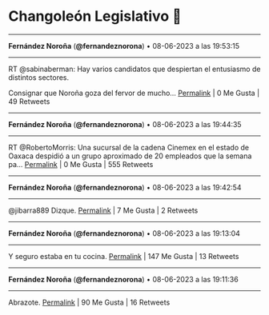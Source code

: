 # Changoleón Legislativo 🙈
*****
**Fernández Noroña** (**@fernandeznorona**) • 08-06-2023 a las 19:53:15
*****
RT @sabinaberman: Hay varios candidatos que despiertan el entusiasmo de distintos sectores. 


Consignar que Noroña goza del fervor de mucho…
[Permalink](https://twitter.com/fernandeznorona/status/1667016982850588672) | 0 Me Gusta | 49 Retweets
*****
**Fernández Noroña** (**@fernandeznorona**) • 08-06-2023 a las 19:44:35
*****
RT @RobertoMorris: Una sucursal de la cadena Cinemex en el estado de Oaxaca despidió a un grupo aproximado de 20 empleados que la semana pa…
[Permalink](https://twitter.com/fernandeznorona/status/1667014803821588480) | 0 Me Gusta | 555 Retweets
*****
**Fernández Noroña** (**@fernandeznorona**) • 08-06-2023 a las 19:42:54
*****
@jibarra889 Dizque.
[Permalink](https://twitter.com/fernandeznorona/status/1667014380339470336) | 7 Me Gusta | 2 Retweets
*****
**Fernández Noroña** (**@fernandeznorona**) • 08-06-2023 a las 19:13:04
*****
Y seguro estaba en tu cocina.
[Permalink](https://twitter.com/fernandeznorona/status/1667006872983838722) | 147 Me Gusta | 13 Retweets
*****
**Fernández Noroña** (**@fernandeznorona**) • 08-06-2023 a las 19:11:36
*****
Abrazote.
[Permalink](https://twitter.com/fernandeznorona/status/1667006504338112513) | 90 Me Gusta | 16 Retweets